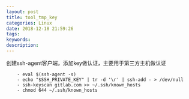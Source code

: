 ```yaml
---
layout: post
title: tool_tmp_key
categories: Linux
date: 2018-12-18 21:59:26
tags:
keywords:
description:
---
```


创建ssh-agent客户端，添加key做认证，主要用于第三方主机做认证

```
    - eval $(ssh-agent -s)
    - echo "$SSH_PRIVATE_KEY" | tr -d '\r' | ssh-add - > /dev/null
    - ssh-keyscan gitlab.com >> ~/.ssh/known_hosts
    - chmod 644 ~/.ssh/known_hosts